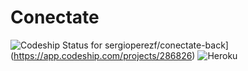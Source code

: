 # Conectate

![Codeship Status for sergioperezf/conectate-back](https://app.codeship.com/projects/8af1a200-265e-0136-0fb5-1a4fdef819d4/status?branch=develop)](https://app.codeship.com/projects/286826) ![Heroku](https://heroku-badge.herokuapp.com/?app=contectate-test)
